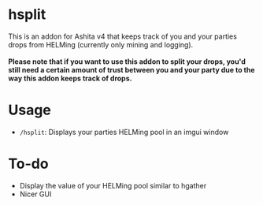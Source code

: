 # hsplit
This is an addon for Ashita v4 that keeps track of you and your parties drops from HELMing (currently only mining and logging).<br><br>
**Please note that if you want to use this addon to split your drops, you'd still need a certain amount of trust between you and your party due to the way this addon keeps track of drops.**
# Usage
* `/hsplit`: Displays your parties HELMing pool in an imgui window
# To-do
* Display the value of your HELMing pool similar to hgather
* Nicer GUI
